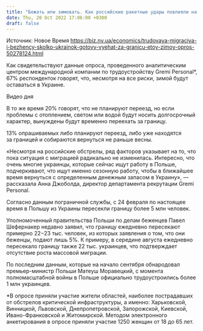 ```yaml
---
title: "Бежать или зимовать. Как российские ракетные удары повлияли на желание украинок уехать работать за границу — опрос"
date: Thu, 20 Oct 2022 17:06:00 +0300
draft: false
---
```

Источник: Новое Время https://biz.nv.ua/economics/trudovaya-migraciya-i-bezhency-skolko-ukrainok-gotovy-vyehat-za-granicu-etoy-zimoy-opros-50278124.html


Как свидетельствуют данные опроса, проведенного аналитическим центром международной компании по трудоустройству Gremi Personal*, 67% респонденток говорят, что, несмотря на все риски, зимой будут оставаться в Украине.

 Видео дня   

 В то же время 20% говорят, что не планируют переезд, но если проблемы с отоплением, светом или водой будут носить долгосрочный характер, вынуждены будут временно переехать за границу.

 13% опрашиваемых либо планируют переезд, либо уже находятся за границей и собираются вернуться не раньше весны.

 «Несмотря на российские обстрелы, ряд факторов указывает на то, что пока ситуация с миграцией радикально не изменилась. Интересно, что очень многие украинцы, которые сейчас ищут работу в Польше, подчеркивают, что ищут именно сезонную работу, чтобы в ближайшее время вернуться с определенным денежным запасом в Украину», — рассказала Анна Джоболда, директор департамента рекрутации Gremi Personal.

 Согласно данным пограничной службы, с 24 февраля по настоящее время в Польшу из Украины пересекли границу более 5 млн человек.

 Уполномоченный правительства Польши по делам беженцев Павел Шефернакер недавно заявил, что границу ежедневно пересекают примерно 22−23 тыс. человек, из которых заявления о том, что они беженцы, подают лишь 5%. К примеру, в середине августа ежедневно пересекало границу также 22 тыс. украинцев, что подтверждает отсутствие роста массовой миграции.

 По последним данным, которые на начало сентября обнародовал премьер-министр Польши Матеуш Моравецкий, с момента полномасштабной войны в Польше официально трудоустроились более 1 млн украинцев.

 *В опросе приняли участие жители областей, наиболее пострадавших от обстрелов критической инфраструктуры, а именно: Харьковской, Винницкой, Львовской, Днепропетровской, Запорожской, Киевской, Ивано-Франковской и Житомирской. Методом электронного анкетирования в опросе приняли участие 1250 женщин от 18 до 65 лет.
